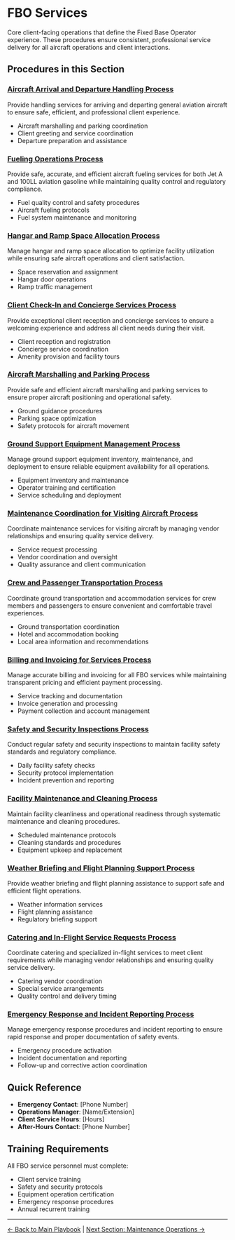 # FBO Services

Core client-facing operations that define the Fixed Base Operator experience. These procedures ensure consistent, professional service delivery for all aircraft operations and client interactions.

## Procedures in this Section

### [Aircraft Arrival and Departure Handling Process](01-aircraft-arrival-departure-handling.md)

Provide handling services for arriving and departing general aviation aircraft to ensure safe, efficient, and professional client experience.

- Aircraft marshalling and parking coordination
- Client greeting and service coordination  
- Departure preparation and assistance

### [Fueling Operations Process](02-fueling-operations.md)

Provide safe, accurate, and efficient aircraft fueling services for both Jet A and 100LL aviation gasoline while maintaining quality control and regulatory compliance.

- Fuel quality control and safety procedures
- Aircraft fueling protocols
- Fuel system maintenance and monitoring

### [Hangar and Ramp Space Allocation Process](03-hangar-ramp-space-allocation.md)

Manage hangar and ramp space allocation to optimize facility utilization while ensuring safe aircraft operations and client satisfaction.

- Space reservation and assignment
- Hangar door operations
- Ramp traffic management

### [Client Check-In and Concierge Services Process](04-client-checkin-concierge.md)

Provide exceptional client reception and concierge services to ensure a welcoming experience and address all client needs during their visit.

- Client reception and registration
- Concierge service coordination
- Amenity provision and facility tours

### [Aircraft Marshalling and Parking Process](05-aircraft-marshalling-parking.md)

Provide safe and efficient aircraft marshalling and parking services to ensure proper aircraft positioning and operational safety.

- Ground guidance procedures
- Parking space optimization
- Safety protocols for aircraft movement

### [Ground Support Equipment Management Process](06-gse-management.md)

Manage ground support equipment inventory, maintenance, and deployment to ensure reliable equipment availability for all operations.

- Equipment inventory and maintenance
- Operator training and certification
- Service scheduling and deployment

### [Maintenance Coordination for Visiting Aircraft Process](07-maintenance-coordination-visiting.md)

Coordinate maintenance services for visiting aircraft by managing vendor relationships and ensuring quality service delivery.

- Service request processing
- Vendor coordination and oversight
- Quality assurance and client communication

### [Crew and Passenger Transportation Process](08-transportation-arrangements.md)

Coordinate ground transportation and accommodation services for crew members and passengers to ensure convenient and comfortable travel experiences.

- Ground transportation coordination
- Hotel and accommodation booking
- Local area information and recommendations

### [Billing and Invoicing for Services Process](09-billing-invoicing-services.md)

Manage accurate billing and invoicing for all FBO services while maintaining transparent pricing and efficient payment processing.

- Service tracking and documentation
- Invoice generation and processing
- Payment collection and account management

### [Safety and Security Inspections Process](10-safety-security-inspections.md)

Conduct regular safety and security inspections to maintain facility safety standards and regulatory compliance.

- Daily facility safety checks
- Security protocol implementation
- Incident prevention and reporting

### [Facility Maintenance and Cleaning Process](11-facility-maintenance-cleaning.md)

Maintain facility cleanliness and operational readiness through systematic maintenance and cleaning procedures.

- Scheduled maintenance protocols
- Cleaning standards and procedures
- Equipment upkeep and replacement

### [Weather Briefing and Flight Planning Support Process](12-weather-flight-planning-support.md)

Provide weather briefing and flight planning assistance to support safe and efficient flight operations.

- Weather information services
- Flight planning assistance
- Regulatory briefing support

### [Catering and In-Flight Service Requests Process](13-catering-inflight-services.md)

Coordinate catering and specialized in-flight services to meet client requirements while managing vendor relationships and ensuring quality service delivery.

- Catering vendor coordination
- Special service arrangements
- Quality control and delivery timing

### [Emergency Response and Incident Reporting Process](14-emergency-response-incident-reporting.md)

Manage emergency response procedures and incident reporting to ensure rapid response and proper documentation of safety events.

- Emergency procedure activation
- Incident documentation and reporting
- Follow-up and corrective action coordination

## Quick Reference

- **Emergency Contact**: [Phone Number]
- **Operations Manager**: [Name/Extension]
- **Client Service Hours**: [Hours]
- **After-Hours Contact**: [Phone Number]

## Training Requirements

All FBO service personnel must complete:

- Client service training
- Safety and security protocols
- Equipment operation certification
- Emergency response procedures
- Annual recurrent training

---
[← Back to Main Playbook](../../README.md) | [Next Section: Maintenance Operations →](../02-maintenance-operations/README.md)
